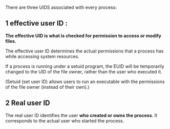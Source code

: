 There are three UIDS associated with every process:

## 1 effective user ID :

**The effective UID is what is checked for permission to access or modify files.**

The effective user ID determines the actual permissions that a process has while accessing system resources.

If a process is running under a setuid program, the EUID will be temporarily changed to the UID of the file owner, rather than the user who executed it.

(Setuid (set user ID) allows users to run an executable with the permissions of the file owner (instead of their own).)


## 2 Real user ID

The real user ID identifies the user **who created or owns the process**. It corresponds to the actual user who started the process.
